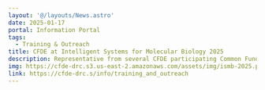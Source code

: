 ```yaml
---
layout: '@/layouts/News.astro'
date: 2025-01-17
portal: Information Portal
tags:
  - Training & Outreach
title: CFDE at Intelligent Systems for Molecular Biology 2025
description: Representative from several CFDE participating Common Fund programs’ DCCs plan to attend the Intelligent Systems for Molecular Biology (ISMB) 2025 in Liverpool, UK.
img: https://cfde-drc.s3.us-east-2.amazonaws.com/assets/img/ismb-2025.png
link: https://cfde-drc.s/info/training_and_outreach
---
```

